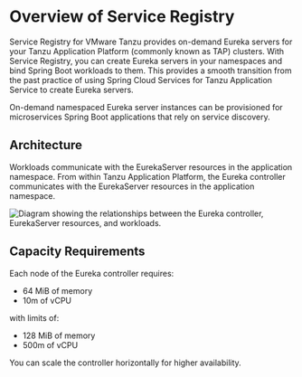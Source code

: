 # Overview of Service Registry

Service Registry for VMware Tanzu provides on-demand Eureka servers for your Tanzu Application Platform
(commonly known as TAP) clusters. With Service Registry, you can create Eureka servers in your
namespaces and bind Spring Boot workloads to them. This provides a smooth transition from the past
practice of using Spring Cloud Services for Tanzu Application Service to create Eureka servers.

On-demand namespaced Eureka server instances can be provisioned for microservices Spring Boot
applications that rely on service discovery.

## <a id="architecture"></a> Architecture

Workloads communicate with the EurekaServer resources in the application namespace. From within
Tanzu Application Platform, the Eureka controller communicates with the EurekaServer resources in
the application namespace.

![Diagram showing the relationships between the Eureka controller, EurekaServer resources, and workloads.](images/architecture.png)

## <a id='capacity-reqs'></a> Capacity Requirements

Each node of the Eureka controller requires:

- 64 MiB of memory
- 10m of vCPU

with limits of:

- 128 MiB of memory
- 500m of vCPU

You can scale the controller horizontally for higher availability.
